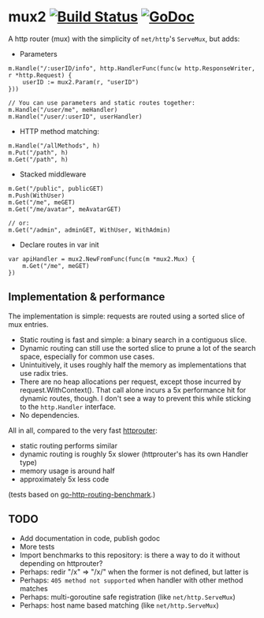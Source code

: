 # mux2 [![Build Status](https://travis-ci.org/EmielM/mux2.svg?branch=master)](http://travis-ci.org/EmielM/mux2) [![GoDoc](https://godoc.org/github.com/emielm/mux2?status.svg)](http://godoc.org/github.com/julienschmidt/httprouter)

A http router (mux) with the simplicity of `net/http`'s `ServeMux`, but adds:

- Parameters
```golang
m.Handle("/:userID/info", http.HandlerFunc(func(w http.ResponseWriter, r *http.Request) {
	userID := mux2.Param(r, "userID")
}))

// You can use parameters and static routes together:
m.Handle("/user/me", meHandler)
m.Handle("/user/:userID", userHandler)
```

- HTTP method matching:
```golang
m.Handle("/allMethods", h)
m.Put("/path", h)
m.Get("/path", h)
```

- Stacked middleware
```golang
m.Get("/public", publicGET)
m.Push(WithUser)
m.Get("/me", meGET)
m.Get("/me/avatar", meAvatarGET)

// or:
m.Get("/admin", adminGET, WithUser, WithAdmin)
```

- Declare routes in var init
```golang
var apiHandler = mux2.NewFromFunc(func(m *mux2.Mux) {
	m.Get("/me", meGET)
})
```

Implementation & performance
----------------------------
The implementation is simple: requests are routed using a sorted slice of mux entries.
- Static routing is fast and simple: a binary search in a contiguous slice.
- Dynamic routing can still use the sorted slice to prune a lot of the search space, especially for common use cases.
- Unintuitively, it uses roughly half the memory as implementations that use radix tries.
- There are no heap allocations per request, except those incurred by request.WithContext(). That call alone incurs a 5x performance hit for dynamic routes, though. I don't see a way to prevent this while sticking to the `http.Handler` interface.
- No dependencies.

All in all, compared to the very fast [httprouter](https://github.com/julienschmidt/httprouter):
- static routing performs similar
- dynamic routing is roughly 5x slower (httprouter's has its own Handler type)
- memory usage is around half
- approximately 5x less code

(tests based on [go-http-routing-benchmark](https://github.com/emielm/go-http-routing-benchmark).)

TODO
----
- Add documentation in code, publish godoc
- More tests
- Import benchmarks to this repository: is there a way to do it without depending on httprouter?
- Perhaps: redir "/x" => "/x/" when the former is not defined, but latter is
- Perhaps: `405 method not supported` when handler with other method matches
- Perhaps: multi-goroutine safe registration (like `net/http.ServeMux`)
- Perhaps: host name based matching (like `net/http.ServeMux`)
